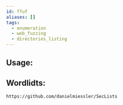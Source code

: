 ```yaml
---
id: ffuf
aliases: []
tags:
  - enumeration
  - web_fuzzing
  - directories_listing
---
```


## Usage:



## Wordlidts:
`https://github.com/danielmiessler/SecLists` 
